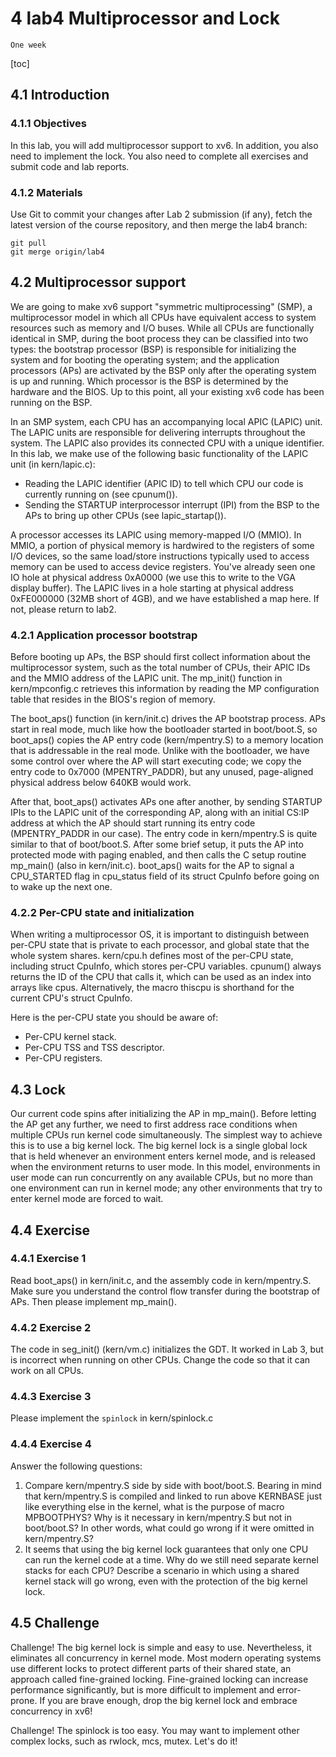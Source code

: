 # 4 lab4 Multiprocessor and Lock

`One week`

[toc]

## 4.1 Introduction

### 4.1.1 Objectives

In this lab, you will add multiprocessor support to xv6. In addition, you also need to implement the lock. You also need to complete all exercises and submit code and lab reports.

### 4.1.2 Materials

Use Git to commit your changes after Lab 2 submission (if any), fetch the latest version of the course repository, and then merge the lab4 branch:

```git
git pull
git merge origin/lab4
```

## 4.2 Multiprocessor support

We are going to make xv6 support "symmetric multiprocessing" (SMP), a multiprocessor model in which all CPUs have equivalent access to system resources such as memory and I/O buses. While all CPUs are functionally identical in SMP, during the boot process they can be classified into two types: the bootstrap processor (BSP) is responsible for initializing the system and for booting the operating system; and the application processors (APs) are activated by the BSP only after the operating system is up and running. Which processor is the BSP is determined by the hardware and the BIOS. Up to this point, all your existing xv6 code has been running on the BSP.

In an SMP system, each CPU has an accompanying local APIC (LAPIC) unit. The LAPIC units are responsible for delivering interrupts throughout the system. The LAPIC also provides its connected CPU with a unique identifier. In this lab, we make use of the following basic functionality of the LAPIC unit (in kern/lapic.c):

- Reading the LAPIC identifier (APIC ID) to tell which CPU our code is currently running on (see cpunum()).
- Sending the STARTUP interprocessor interrupt (IPI) from the BSP to the APs to bring up other CPUs (see lapic_startap()).

A processor accesses its LAPIC using memory-mapped I/O (MMIO). In MMIO, a portion of physical memory is hardwired to the registers of some I/O devices, so the same load/store instructions typically used to access memory can be used to access device registers. You've already seen one IO hole at physical address 0xA0000 (we use this to write to the VGA display buffer). The LAPIC lives in a hole starting at physical address 0xFE000000 (32MB short of 4GB),  and we have established a map here. If not, please return to lab2.

### 4.2.1 Application processor bootstrap

Before booting up APs, the BSP should first collect information about the multiprocessor system, such as the total number of CPUs, their APIC IDs and the MMIO address of the LAPIC unit. The mp_init() function in kern/mpconfig.c retrieves this information by reading the MP configuration table that resides in the BIOS's region of memory.

The boot_aps() function (in kern/init.c) drives the AP bootstrap process. APs start in real mode, much like how the bootloader started in boot/boot.S, so boot_aps() copies the AP entry code (kern/mpentry.S) to a memory location that is addressable in the real mode. Unlike with the bootloader, we have some control over where the AP will start executing code; we copy the entry code to 0x7000 (MPENTRY_PADDR), but any unused, page-aligned physical address below 640KB would work.

After that, boot_aps() activates APs one after another, by sending STARTUP IPIs to the LAPIC unit of the corresponding AP, along with an initial CS:IP address at which the AP should start running its entry code (MPENTRY_PADDR in our case). The entry code in kern/mpentry.S is quite similar to that of boot/boot.S. After some brief setup, it puts the AP into protected mode with paging enabled, and then calls the C setup routine mp_main() (also in kern/init.c). boot_aps() waits for the AP to signal a CPU_STARTED flag in cpu_status field of its struct CpuInfo before going on to wake up the next one.


### 4.2.2 Per-CPU state and initialization

When writing a multiprocessor OS, it is important to distinguish between per-CPU state that is private to each processor, and global state that the whole system shares. kern/cpu.h defines most of the per-CPU state, including struct CpuInfo, which stores per-CPU variables. cpunum() always returns the ID of the CPU that calls it, which can be used as an index into arrays like cpus. Alternatively, the macro thiscpu is shorthand for the current CPU's struct CpuInfo.

Here is the per-CPU state you should be aware of:

- Per-CPU kernel stack.
- Per-CPU TSS and TSS descriptor.
- Per-CPU registers.

## 4.3 Lock

Our current code spins after initializing the AP in mp_main(). Before letting the AP get any further, we need to first address race conditions when multiple CPUs run kernel code simultaneously. The simplest way to achieve this is to use a big kernel lock. The big kernel lock is a single global lock that is held whenever an environment enters kernel mode, and is released when the environment returns to user mode. In this model, environments in user mode can run concurrently on any available CPUs, but no more than one environment can run in kernel mode; any other environments that try to enter kernel mode are forced to wait.

## 4.4 Exercise

### 4.4.1 Exercise 1

Read boot_aps() in kern/init.c, and the assembly code in kern/mpentry.S. Make sure you understand the control flow transfer during the bootstrap of APs. Then please implement mp_main(). 

### 4.4.2 Exercise 2

The code in seg_init() (kern/vm.c) initializes the GDT. It worked in Lab 3, but is incorrect when running on other CPUs. Change the code so that it can work on all CPUs. 

### 4.4.3 Exercise 3

Please implement the `spinlock` in kern/spinlock.c

###  4.4.4 Exercise 4

Answer the following questions:

1. Compare kern/mpentry.S side by side with boot/boot.S. Bearing in mind that kern/mpentry.S is compiled and linked to run above KERNBASE just like everything else in the kernel, what is the purpose of macro MPBOOTPHYS? Why is it necessary in kern/mpentry.S but not in boot/boot.S? In other words, what could go wrong if it were omitted in kern/mpentry.S? 
2. It seems that using the big kernel lock guarantees that only one CPU can run the kernel code at a time. Why do we still need separate kernel stacks for each CPU? Describe a scenario in which using a shared kernel stack will go wrong, even with the protection of the big kernel lock.

## 4.5 Challenge

Challenge! The big kernel lock is simple and easy to use. Nevertheless, it eliminates all concurrency in kernel mode. Most modern operating systems use different locks to protect different parts of their shared state, an approach called fine-grained locking. Fine-grained locking can increase performance significantly, but is more difficult to implement and error-prone. If you are brave enough, drop the big kernel lock and embrace concurrency in xv6!

Challenge!  The spinlock is too easy. You may want to implement other complex locks, such as rwlock, mcs, mutex. Let's do it!